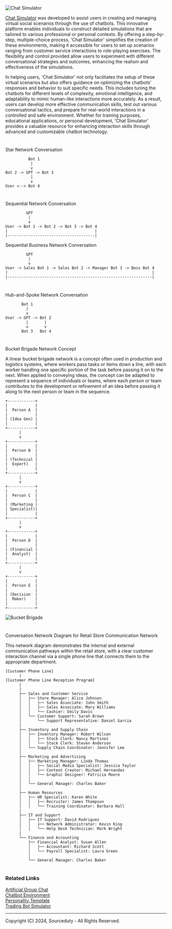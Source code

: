![Chat Simulator](https://github.com/sourceduty/Chat_Simulator/assets/123030236/0e35b812-a4aa-4834-a534-2c6f70321676)

[Chat Simulator](https://chat.openai.com/g/g-pVviDoA7V-chat-simulator) was developed to assist users in creating and managing virtual social scenarios through the use of chatbots. This innovative platform enables individuals to construct detailed simulations that are tailored to various professional or personal contexts. By offering a step-by-step, multiple-choice process, 'Chat Simulator' simplifies the creation of these environments, making it accessible for users to set up scenarios ranging from customer service interactions to role-playing exercises. The flexibility and control provided allow users to experiment with different conversational strategies and outcomes, enhancing the realism and effectiveness of the simulations.

In helping users, 'Chat Simulator' not only facilitates the setup of these virtual scenarios but also offers guidance on optimizing the chatbots’ responses and behavior to suit specific needs. This includes tuning the chatbots for different levels of complexity, emotional intelligence, and adaptability to mimic human-like interactions more accurately. As a result, users can develop more effective communication skills, test out various conversational tactics, and prepare for real-world interactions in a controlled and safe environment. Whether for training purposes, educational applications, or personal development, 'Chat Simulator' provides a valuable resource for enhancing interaction skills through advanced and customizable chatbot technology.

#

Star Network Conversation
```
          Bot 1
           |
           v
Bot 2 -> GPT -> Bot 3
           |
           v
User <--> Bot 4
```

#

Sequential Network Conversation

```
         GPT
          |
          v
User -> Bot 1 -> Bot 2 -> Bot 3 -> Bot 4
|                                      |
|--------------------------------------|

```

Sequential Business Network Conversation

```
         GPT
          |
          v
User -> Sales Bot 1 -> Sales Bot 2 -> Manager Bot 3 -> Boss Bot 4
|                                                               |
|---------------------------------------------------------------|
```

#

Hub-and-Spoke Network Conversation

```
       Bot 1
         |
         v
User -> GPT -> Bot 2
         |       |
         v       v
       Bot 3   Bot 4
```

#

Bucket Brigade Network Concept

A linear bucket brigade network is a concept often used in production and logistics systems, where workers pass tasks or items down a line, with each worker handling one specific portion of the task before passing it on to the next. When applied to conveying ideas, the concept can be adapted to represent a sequence of individuals or teams, where each person or team contributes to the development or refinement of an idea before passing it along to the next person or team in the sequence.

```
+------------+
|            |
|  Person A  |
|            |
| (Idea Gen) |
|            |
+------------+
      |
      v
+------------+
|            |
|  Person B  |
|            |
| (Technical |
|  Expert)   |
|            |
+------------+
      |
      v
+------------+
|            |
|  Person C  |
|            |
| (Marketing |
| Specialist)|
|            |
+------------+
      |
      v
+------------+
|            |
|  Person D  |
|            |
| (Financial |
|  Analyst)  |
|            |
+------------+
      |
      v
+------------+
|            |
|  Person E  |
|            |
| (Decision  |
|  Maker)    |
|            |
+------------+
```

![Bucket Brigade](https://github.com/user-attachments/assets/dcc5cc5e-eed7-414b-b90f-4b9102bb6b5e)

#

Conversation Network Diagram for Retail Store Communication Network

This network diagram demonstrates the internal and external communication pathways within the retail store, with a clear customer interaction channel via a single phone line that connects them to the appropriate department.

```
[Customer Phone Line] 
      |
[Customer Phone Line Reception Program] 
      |
      |
      ├── Sales and Customer Service
      │   ├── Store Manager: Alice Johnson
      │   │   ├── Sales Associate: John Smith
      │   │   ├── Sales Associate: Mary Williams
      │   │   └── Cashier: Emily Davis
      │   └── Customer Support: Sarah Brown
      │       └── Support Representative: Daniel Garcia
      |
      ├── Inventory and Supply Chain
      │   ├── Inventory Manager: Robert Wilson
      │   │   ├── Stock Clerk: Nancy Martinez
      │   │   └── Stock Clerk: Steven Anderson
      │   └── Supply Chain Coordinator: Jennifer Lee
      |
      ├── Marketing and Advertising
      │   ├── Marketing Manager: Linda Thomas
      │   │   ├── Social Media Specialist: Jessica Taylor
      │   │   ├── Content Creator: Michael Hernandez
      │   │   └── Graphic Designer: Patricia Moore
      │   |
      │   └── General Manager: Charles Baker
      |
      ├── Human Resources
      │   ├── HR Specialist: Karen White
      │   │   ├── Recruiter: James Thompson
      │   │   └── Training Coordinator: Barbara Hall
      |
      ├── IT and Support
      │   ├── IT Support: David Rodriguez
      │   │   ├── Network Administrator: Kevin King
      │   │   └── Help Desk Technician: Mark Wright
      |
      └── Finance and Accounting
          ├── Financial Analyst: Susan Allen
          │   ├── Accountant: Richard Scott
          │   └── Payroll Specialist: Laura Green
          |
          └── General Manager: Charles Baker
```


#
### Related Links

[Artificial Group Chat](https://github.com/sourceduty/Artificial_Group_Chat)
<br>
[Chatbot Environment](https://github.com/sourceduty/Chatbot_Environment)
<br>
[Personality Template](https://chat.openai.com/g/g-SjVEuD3eZ-personality-template)
<br>
[Trading Bot Simulator](https://chat.openai.com/g/g-OCgWKt0lF-trading-bot-simulator)

***
Copyright (C) 2024, Sourceduty - All Rights Reserved.
